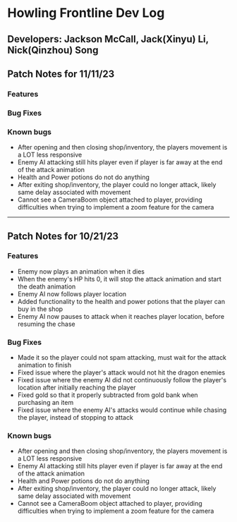 # Howling Frontline Dev Log
## Developers: __Jackson McCall__, __Jack(Xinyu) Li__, __Nick(Qinzhou) Song__

## Patch Notes for 11/11/23

### Features

### Bug Fixes

### Known bugs
- After opening and then closing shop/inventory, the players movement is a LOT less responsive
- Enemy AI attacking still hits player even if player is far away at the end of the attack animation
- Health and Power potions do not do anything
- After exiting shop/inventory, the player could no longer attack, likely same delay associated with movement
- Cannot see a CameraBoom object attached to player, providing difficulties when trying to implement a zoom feature for the camera

---
## Patch Notes for 10/21/23

### Features
- Enemy now plays an animation when it dies
- When the enemy's HP hits 0, it will stop the attack animation and start the death animation
- Enemy AI now follows player location
- Added functionality to the health and power potions that the player can buy in the shop
- Enemy AI now pauses to attack when it reaches player location, before resuming the chase

### Bug Fixes
- Made it so the player could not spam attacking, must wait for the attack animation to finish
- Fixed issue where the player's attack would not hit the dragon enemies
- Fixed issue where the enemy AI did not continuously follow the player's location after initially reaching the player
- Fixed gold so that it properly subtracted from gold bank when purchasing an item
- Fixed issue where the enemy AI's attacks would continue while chasing the player, instead of stopping to attack

### Known bugs
- After opening and then closing shop/inventory, the players movement is a LOT less responsive
- Enemy AI attacking still hits player even if player is far away at the end of the attack animation
- Health and Power potions do not do anything
- After exiting shop/inventory, the player could no longer attack, likely same delay associated with movement
- Cannot see a CameraBoom object attached to player, providing difficulties when trying to implement a zoom feature for the camera

